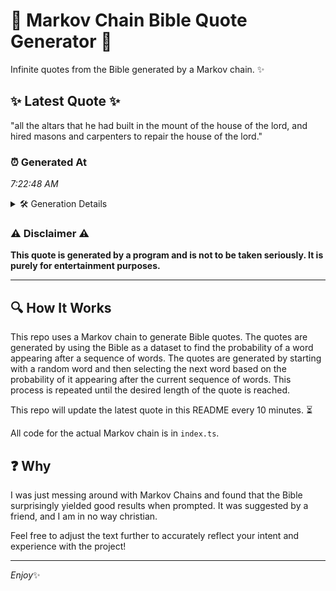 # 📖 Markov Chain Bible Quote Generator 📖

Infinite quotes from the Bible generated by a Markov chain. ✨

## ✨ Latest Quote ✨
"all the altars that he had built in the mount of the house of the lord, and hired masons and carpenters to repair the house of the lord."

### ⏰ Generated At
*7:22:48 AM*

<details>
    <summary>🛠️ Generation Details</summary>
    <p>
        <strong>🌱 Seed:</strong> all<br>
        <strong>🔄 Iterations:</strong> 27<br>
        <strong>📜 Context History:</strong><br>[ all ]: the<br>[ all, the ]: altars<br>[ all, the, altars ]: that<br>[ all, the, altars, that ]: he<br>[ all, the, altars, that, he ]: had<br>[ all, the, altars, that, he, had ]: built<br>[ the, altars, that, he, had, built ]: in<br>[ altars, that, he, had, built, in ]: the<br>[ that, he, had, built, in, the ]: mount<br>[ he, had, built, in, the, mount ]: of<br>[ had, built, in, the, mount, of ]: the<br>[ built, in, the, mount, of, the ]: house<br>[ in, the, mount, of, the, house ]: of<br>[ the, mount, of, the, house, of ]: the<br>[ mount, of, the, house, of, the ]: lord,<br>[ of, the, house, of, the, lord, ]: and<br>[ the, house, of, the, lord,, and ]: hired<br>[ house, of, the, lord,, and, hired ]: masons<br>[ of, the, lord,, and, hired, masons ]: and<br>[ the, lord,, and, hired, masons, and ]: carpenters<br>[ lord,, and, hired, masons, and, carpenters ]: to<br>[ and, hired, masons, and, carpenters, to ]: repair<br>[ hired, masons, and, carpenters, to, repair ]: the<br>[ masons, and, carpenters, to, repair, the ]: house<br>[ and, carpenters, to, repair, the, house ]: of<br>[ carpenters, to, repair, the, house, of ]: the<br>[ to, repair, the, house, of, the ]: lord.<br>
    </p>
</details>

### ⚠️ Disclaimer ⚠️
**This quote is generated by a program and is not to be taken seriously. It is purely for entertainment purposes.**

---

## 🔍 How It Works

This repo uses a Markov chain to generate Bible quotes. The quotes are generated by using the Bible as a dataset to find the probability of a word appearing after a sequence of words. The quotes are generated by starting with a random word and then selecting the next word based on the probability of it appearing after the current sequence of words. This process is repeated until the desired length of the quote is reached.

This repo will update the latest quote in this README every 10 minutes. ⏳

All code for the actual Markov chain is in `index.ts`.

## ❓ Why

I was just messing around with Markov Chains and found that the Bible surprisingly yielded good results when prompted. 
It was suggested by a friend, and I am in no way christian.

Feel free to adjust the text further to accurately reflect your intent and experience with the project!

---

*Enjoy*✨
